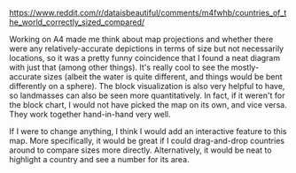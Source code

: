 https://www.reddit.com/r/dataisbeautiful/comments/m4fwhb/countries_of_the_world_correctly_sized_compared/

Working on A4 made me think about map projections and whether there were any relatively-accurate depictions in terms of size but not necessarily locations, so it was a pretty funny coincidence that I found a neat diagram with just that (among other things). It's really cool to see the mostly-accurate sizes (albeit the water is quite different, and things would be bent differently on a sphere). The block visualization is also very helpful to have, so landmasses can also be seen more quantitatively. In fact, if it weren't for the block chart, I would not have picked the map on its own, and vice versa. They work together hand-in-hand very well.

If I were to change anything, I think I would add an interactive feature to this map. More specifically, it would be great if I could drag-and-drop countries around to compare sizes more directly. Alternatively, it would be neat to highlight a country and see a number for its area.
